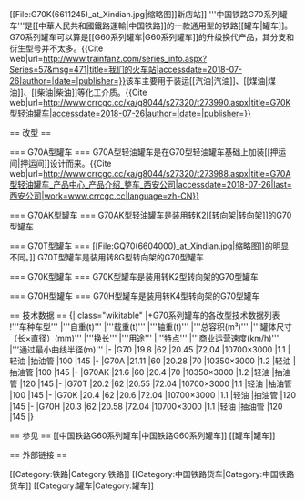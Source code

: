 [[File:G70K(6611245)_at_Xindian.jpg|缩略图]]新店站]]
'''中国铁路G70系列罐车'''是[[中華人民共和國鐵路運輸|中国铁路]]的一款通用型的铁路[[罐车|罐车]]。G70系列罐车可以算是[[G60系列罐车|G60系列罐车]]的升级换代产品，其分支和衍生型号并不太多。<ref>{{Cite web|url=http://www.trainfanz.com/series_info.aspx?Series=57&msg=471|title=我们的火车站|accessdate=2018-07-26|author=|date=|publisher=}}</ref>该车主要用于装运[[汽油|汽油]]、[[煤油|煤油]]、[[柴油|柴油]]等化工介质。<ref name=":0">{{Cite web|url=http://www.crrcgc.cc/xa/g8044/s27320/t273990.aspx|title=G70K型轻油罐车|accessdate=2018-07-26|author=|date=|publisher=}}</ref>

== 改型 ==

=== G70A型罐车 ===
G70A型轻油罐车是在G70型轻油罐车基础上加装[[押运间|押运间]]设计而来。<ref name=":1">{{Cite web|url=http://www.crrcgc.cc/xa/g8044/s27320/t273988.aspx|title=G70A型轻油罐车_产品中心_产品介绍_整车_西安公司|accessdate=2018-07-26|last=西安公司|work=www.crrcgc.cc|language=zh-CN}}</ref>

=== G70AK型罐车 ===
G70AK型轻油罐车是装用转K2[[转向架|转向架]]的G70型罐车

=== G70T型罐车 ===
[[File:GQ70(6604000)_at_Xindian.jpg|缩略图]]的明显不同。]]
G70T型罐车是装用转8G型转向架的G70型罐车<ref name=":0" />

=== G70K型罐车 ===
G70K型罐车是装用转K2型转向架的G70型罐车<ref name=":0" />

=== G70H型罐车 ===
G70H型罐车是装用转K4型转向架的G70型罐车<ref name=":0" />

== 技术数据 ==
{| class="wikitable"
|+G70系列罐车的各改型技术数据列表<ref name=":0" /><ref name=":1" />
!'''车种车型'''
|'''自重(t)'''
|'''载重(t)'''
|'''轴重(t)'''
|'''总容积(m³)'''
|'''罐体尺寸（长×直径）(mm)'''
|'''换长'''
|'''用途'''
|'''特点'''
|'''商业运营速度(km/h)'''
|'''通过最小曲线半径(m)'''
|-
|G70
|19.8
|62
|20.45
|72.04
|10700×3000
|1.1
|轻油
|抽油管
|100
|145
|-
|G70A
|21.11
|60
|20.28
|70
|10350×3000
|1.2
|轻油
|抽油管
|100
|145
|-
|G70AK
|21.6
|60
|20.4
|70
|10350×3000
|1.2
|轻油
|抽油管
|120
|145
|-
|G70T
|20.2
|62
|20.55
|72.04
|10700×3000
|1.1
|轻油
|抽油管
|100
|145
|-
|G70K
|20.4
|62
|20.6
|72.04
|10700×3000
|1.1
|轻油
|抽油管
|120
|145
|-
|G70H
|20.3
|62
|20.58
|72.04
|10700×3000
|1.1
|轻油
|抽油管
|120
|145
|}

== 参见 ==
[[中国铁路G60系列罐车|中国铁路G60系列罐车]]
[[罐车|罐车]]

== 外部链接 ==

[[Category:铁路|Category:铁路]]
[[Category:中国铁路货车|Category:中国铁路货车]]
[[Category:罐车|Category:罐车]]